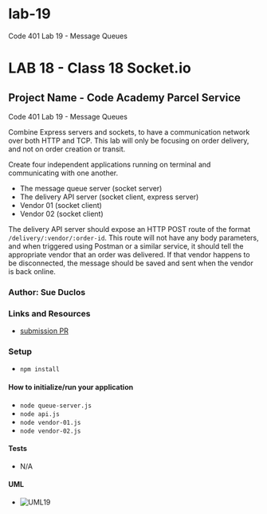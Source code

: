 # lab-19
Code 401 Lab 19 - Message Queues

# LAB 18 - Class 18 Socket.io

## Project Name - Code Academy Parcel Service

Code 401 Lab 19 - Message Queues

Combine Express servers and sockets, to have a communication network over both HTTP and TCP. This lab will only be focusing on order delivery, and not on order creation or transit.

Create four independent applications running on terminal and communicating with one another.

- The message queue server (socket server)
- The delivery API server (socket client, express server)
- Vendor 01 (socket client)
- Vendor 02 (socket client)

The delivery API server should expose an HTTP POST route of the format `/delivery/:vendor/:order-id`. This route will not have any body parameters, and when triggered using Postman or a similar service, it should tell the appropriate vendor that an order was delivered. If that vendor happens to be disconnected, the message should be saved and sent when the vendor is back online.

### Author: Sue Duclos

### Links and Resources

- [submission PR](https://github.com/sueduclos-401-advanced-javascript/lab-19/pull/1)

### Setup

- `npm install`

#### How to initialize/run your application

- `node queue-server.js`
- `node api.js`
- `node vendor-01.js`
- `node vendor-02.js`

#### Tests

- N/A

#### UML

- ![UML19]()

